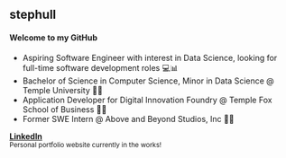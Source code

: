 ## stephull

#### Welcome to my GitHub
  * Aspiring Software Engineer with interest in Data Science, looking for full-time software development roles 💻📊
  * Bachelor of Science in Computer Science, Minor in Data Science @ Temple University 🍒🦉
  * Application Developer for Digital Innovation Foundry @ Temple Fox School of Business 💸📱
  * Former SWE Intern @ Above and Beyond Studios, Inc 🛒🎲

<a href="https://linkedin.com/in/shullender/" target="_blank"><b>LinkedIn</b></a>
<br/>
<small>Personal portfolio website currently in the works!</small>

